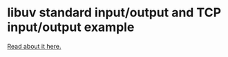 # libuv standard input/output and TCP input/output example

[Read about it here.](https://luka.strizic.info/post/libuv-standard-input/output-and-TCP-input/output-example/)
